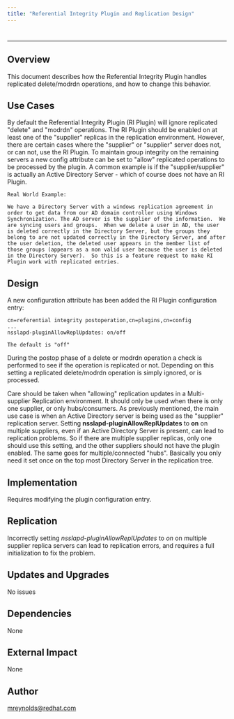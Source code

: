 ```yaml
---
title: "Referential Integrity Plugin and Replication Design"
---
```


# <Feature Name>
----------------

Overview
--------

This document describes how the Referential Integrity Plugin handles replicated delete/modrdn operations, and how to change this behavior.

Use Cases
---------

By default the Referential Integrity Plugin (RI Plugin) will ignore replicated "delete" and "modrdn" operations.  The RI Plugin should be enabled on at least one of the "supplier" replicas in the replication environment.  However, there are certain cases where the "supplier" or "supplier" server does not, or can not, use the RI Plugin.  To maintain group integrity on the remaining servers a new config attribute can be set to "allow" replicated operations to be processed by the plugin.  A common example is if the "supplier/supplier" is actually an Active Directory Server - which of course does not have an RI Plugin.

    Real World Example:

    We have a Directory Server with a windows replication agreement in order to get data from our AD domain controller using Windows Synchronization. The AD server is the supplier of the information.  We are syncing users and groups.  When we delete a user in AD, the user is deleted correctly in the Directory Server, but the groups they belong to are not updated correctly in the Directory Server, and after the user deletion, the deleted user appears in the member list of those groups (appears as a non valid user because the user is deleted in the Directory Server).  So this is a feature request to make RI Plugin work with replicated entries.

Design
------

A new configuration attribute has been added the RI Plugin configuration entry:

    cn=referential integrity postoperation,cn=plugins,cn=config
    ...
    nsslapd-pluginAllowReplUpdates: on/off

    The default is "off"

During the postop phase of a delete or modrdn operation a check is performed to see if the operation is replicated or not.  Depending on this setting a replicated delete/modrdn operation is simply ignored, or is processed.

Care should be taken when "allowing" replication updates in a Multi-supplier Replication environment.  It should only be used when there is only one supplier, or only hubs/consumers.  As previously mentioned, the main use case is when an Active Directory server is being used as the "supplier" replication server.  Setting **nsslapd-pluginAllowReplUpdates** to **on** on multiple suppliers, even if an Active Directory Server is present, can lead to replication problems.  So if there are multiple supplier replicas, only one should use this setting, and the other suppliers should not have the plugin enabled.  The same goes for multiple/connected "hubs".  Basically you only need it set once on the top most Directory Server in the replication tree.

Implementation
--------------

Requires modifying the plugin configuration entry.


Replication
-----------

Incorrectly setting *nsslapd-pluginAllowReplUpdates* to *on* on multiple supplier replica servers can lead to replication errors, and requires a full initialization to fix the problem.

Updates and Upgrades
--------------------

No issues

Dependencies
------------

None

External Impact
---------------

None

Author
------

<mreynolds@redhat.com>


